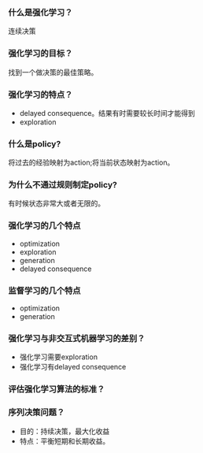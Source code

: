 ### 什么是强化学习？
连续决策

### 强化学习的目标？
找到一个做决策的最佳策略。

### 强化学习的特点？
- delayed consequence。结果有时需要较长时间才能得到
- exploration

### 什么是policy?
将过去的经验映射为action;将当前状态映射为action。

### 为什么不通过规则制定policy?
有时候状态非常大或者无限的。

### 强化学习的几个特点
- optimization
- exploration
- generation
- delayed consequence

### 监督学习的几个特点
- optimization 
- generation

### 强化学习与非交互式机器学习的差别？
- 强化学习需要exploration
- 强化学习有delayed consequence

### 评估强化学习算法的标准？

### 序列决策问题？
- 目的：持续决策，最大化收益
- 特点：平衡短期和长期收益。